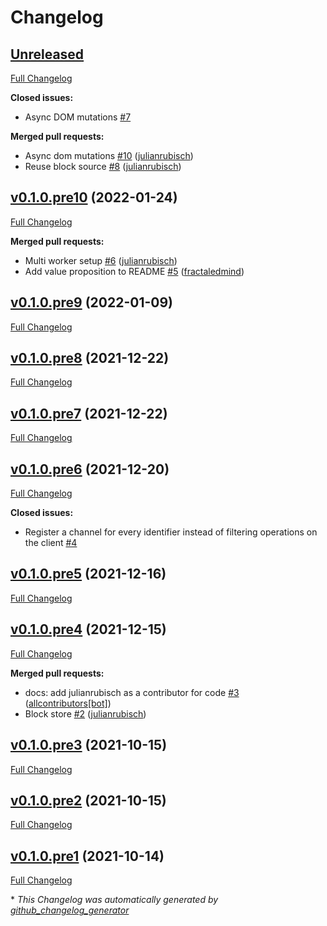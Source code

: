 # Changelog

## [Unreleased](https://github.com/julianrubisch/cubism/tree/HEAD)

[Full Changelog](https://github.com/julianrubisch/cubism/compare/v0.1.0.pre10...HEAD)

**Closed issues:**

- Async DOM mutations [\#7](https://github.com/julianrubisch/cubism/issues/7)

**Merged pull requests:**

- Async dom mutations [\#10](https://github.com/julianrubisch/cubism/pull/10) ([julianrubisch](https://github.com/julianrubisch))
- Reuse block source [\#8](https://github.com/julianrubisch/cubism/pull/8) ([julianrubisch](https://github.com/julianrubisch))

## [v0.1.0.pre10](https://github.com/julianrubisch/cubism/tree/v0.1.0.pre10) (2022-01-24)

[Full Changelog](https://github.com/julianrubisch/cubism/compare/v0.1.0.pre9...v0.1.0.pre10)

**Merged pull requests:**

- Multi worker setup [\#6](https://github.com/julianrubisch/cubism/pull/6) ([julianrubisch](https://github.com/julianrubisch))
- Add value proposition to README [\#5](https://github.com/julianrubisch/cubism/pull/5) ([fractaledmind](https://github.com/fractaledmind))

## [v0.1.0.pre9](https://github.com/julianrubisch/cubism/tree/v0.1.0.pre9) (2022-01-09)

[Full Changelog](https://github.com/julianrubisch/cubism/compare/v0.1.0.pre8...v0.1.0.pre9)

## [v0.1.0.pre8](https://github.com/julianrubisch/cubism/tree/v0.1.0.pre8) (2021-12-22)

[Full Changelog](https://github.com/julianrubisch/cubism/compare/v0.1.0.pre7...v0.1.0.pre8)

## [v0.1.0.pre7](https://github.com/julianrubisch/cubism/tree/v0.1.0.pre7) (2021-12-22)

[Full Changelog](https://github.com/julianrubisch/cubism/compare/v0.1.0.pre6...v0.1.0.pre7)

## [v0.1.0.pre6](https://github.com/julianrubisch/cubism/tree/v0.1.0.pre6) (2021-12-20)

[Full Changelog](https://github.com/julianrubisch/cubism/compare/v0.1.0.pre5...v0.1.0.pre6)

**Closed issues:**

- Register a channel for every identifier instead of filtering operations on the client [\#4](https://github.com/julianrubisch/cubism/issues/4)

## [v0.1.0.pre5](https://github.com/julianrubisch/cubism/tree/v0.1.0.pre5) (2021-12-16)

[Full Changelog](https://github.com/julianrubisch/cubism/compare/v0.1.0.pre4...v0.1.0.pre5)

## [v0.1.0.pre4](https://github.com/julianrubisch/cubism/tree/v0.1.0.pre4) (2021-12-15)

[Full Changelog](https://github.com/julianrubisch/cubism/compare/v0.1.0.pre3...v0.1.0.pre4)

**Merged pull requests:**

- docs: add julianrubisch as a contributor for code [\#3](https://github.com/julianrubisch/cubism/pull/3) ([allcontributors[bot]](https://github.com/apps/allcontributors))
- Block store [\#2](https://github.com/julianrubisch/cubism/pull/2) ([julianrubisch](https://github.com/julianrubisch))

## [v0.1.0.pre3](https://github.com/julianrubisch/cubism/tree/v0.1.0.pre3) (2021-10-15)

[Full Changelog](https://github.com/julianrubisch/cubism/compare/v0.1.0.pre2...v0.1.0.pre3)

## [v0.1.0.pre2](https://github.com/julianrubisch/cubism/tree/v0.1.0.pre2) (2021-10-15)

[Full Changelog](https://github.com/julianrubisch/cubism/compare/v0.1.0.pre1...v0.1.0.pre2)

## [v0.1.0.pre1](https://github.com/julianrubisch/cubism/tree/v0.1.0.pre1) (2021-10-14)

[Full Changelog](https://github.com/julianrubisch/cubism/compare/8904f2c6d1eb5afe35e52bf773cbc9225d086e02...v0.1.0.pre1)



\* *This Changelog was automatically generated by [github_changelog_generator](https://github.com/github-changelog-generator/github-changelog-generator)*
